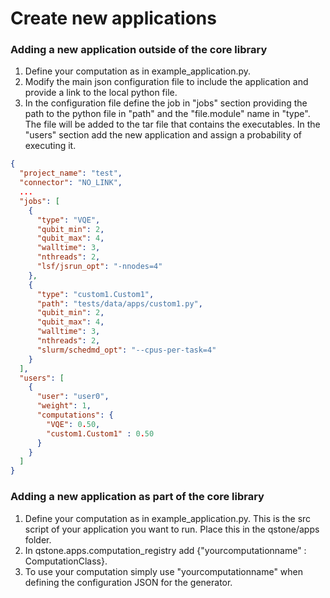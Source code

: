 # Create new applications

### Adding a new application outside of the core library

1. Define your computation as in example_application.py.
2. Modify the main json configuration file to include the application and provide a link to the local python file. 
3. In the configuration file define the job in "jobs" section providing the path to the python file in "path" and the "file.module" name in "type". The file will be added to the tar file that contains the executables. In the "users" section add the new application and assign a probability of executing it.

```json
{
  "project_name": "test",
  "connector": "NO_LINK",
  ...
  "jobs": [
    {
      "type": "VQE",
      "qubit_min": 2,
      "qubit_max": 4,
      "walltime": 3,
      "nthreads": 2,
      "lsf/jsrun_opt": "-nnodes=4"
    },
    {
      "type": "custom1.Custom1",
      "path": "tests/data/apps/custom1.py",
      "qubit_min": 2,
      "qubit_max": 4,
      "walltime": 3,
      "nthreads": 2,
      "slurm/schedmd_opt": "--cpus-per-task=4" 
    }
  ],
  "users": [
    {
      "user": "user0",
      "weight": 1,
      "computations": {
        "VQE": 0.50,
        "custom1.Custom1" : 0.50
      }
    }
  ]
} 
```

### Adding a new application as part of the core library

1. Define your computation as in example_application.py. This is the src script of your application you want to run. Place this in the qstone/apps folder.
2. In qstone.apps.computation_registry add {"yourcomputationname" : ComputationClass}.
3. To use your computation simply use "yourcomputationname" when defining the configuration JSON for the generator. 
 

